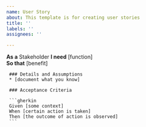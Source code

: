```yaml
---
name: User Story
about: This template is for creating user stories
title: ''
labels: ''
assignees: ''

---
```


**As a** Stakeholder
     **I need** [function]  
     **So that** [benefit]  
       
     ### Details and Assumptions
     * [document what you know]
       
     ### Acceptance Criteria  
       
     ```gherkin
     Given [some context]
     When [certain action is taken]
     Then [the outcome of action is observed]
     ```
